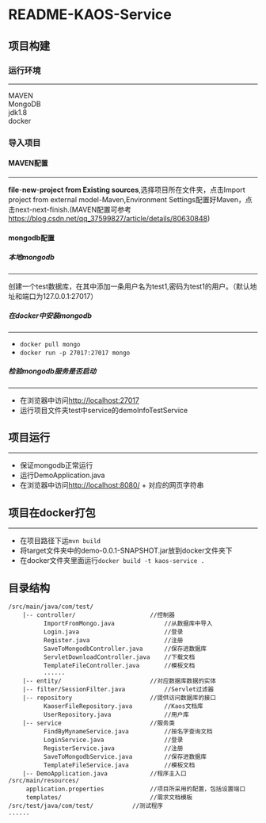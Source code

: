 # README-KAOS-Service
## 项目构建
### 运行环境
----
MAVEN  
MongoDB  
jdk1.8  
docker

### 导入项目
#### MAVEN配置
----
**file**-**new**-**project from Existing sources**,选择项目所在文件夹，点击Import project from external model-Maven,Environment Settings配置好Maven，点击next-next-finish.(MAVEN配置可参考<a href="https://blog.csdn.net/qq_37599827/article/details/80630848" target="_blank">https://blog.csdn.net/qq_37599827/article/details/80630848</a>)  
#### mongodb配置
##### 本地mongodb
----
创建一个test数据库，在其中添加一条用户名为test1,密码为test1的用户。（默认地址和端口为127.0.0.1:27017）  
##### 在docker中安装mongodb
----
+ `docker pull mongo`  
+ `docker run -p 27017:27017 mongo`
##### 检验mongodb服务是否启动
----
- 在浏览器中访问<a href="http://localhost:27017" target="_blank">http://localhost:27017</a>
- 运行项目文件夹test中service的demoInfoTestService
## 项目运行
----
+ 保证mongodb正常运行
+ 运行DemoApplication.java  
+ 在浏览器中访问<a href="http://localhost:8080/" target="_blank">http://localhost:8080/</a> + 对应的网页字符串
## 项目在docker打包
----
+ 在项目路径下运`mvn build`
+ 将target文件夹中的demo-0.0.1-SNAPSHOT.jar放到docker文件夹下
+ 在docker文件夹里面运行`docker build -t kaos-service .`
## 目录结构
```
/src/main/java/com/test/
​    |-- controller/                     //控制器
​          ImportFromMongo.java              //从数据库中导入
​          Login.java                        //登录
​          Register.java                     //注册
​          SaveToMongodbController.java      //保存进数据库
​          ServletDownloadController.java    //下载文档
​          TemplateFileController.java       //模板文档
​          ......
​    |-- entity/                         //对应数据库数据的实体
​    |-- filter/SessionFilter.java           //Servlet过滤器
​    |-- repository                      //提供访问数据库的接口
​          KaoserFileRepository.java         //Kaos文档库
​          UserRepository.java               //用户库
​    |-- service                         //服务类
​          FindByMynameService.java          //按名字查询文档
​          LoginService.java                 //登录
​          RegisterService.java              //注册
​          SaveToMongodbService.java         //保存进数据库
​          TemplateFileService.java          //模板文档
​    |-- DemoApplication.java            //程序主入口
/src/main/resources/
​     application.properties             //项目所采用的配置，包括设置端口
​     templates/                         //需求文档模板
/src/test/java/com/test/           //测试程序 
......
